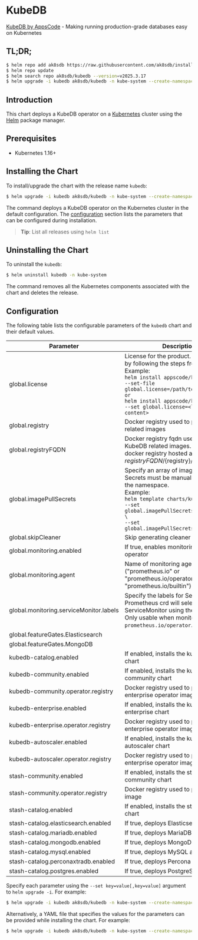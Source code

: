 # KubeDB

[KubeDB by AppsCode](https://github.com/kubedb) - Making running production-grade databases easy on Kubernetes

## TL;DR;

```bash
$ helm repo add ak8sdb https://raw.githubusercontent.com/ak8sdb/installer/master/stable
$ helm repo update
$ helm search repo ak8sdb/kubedb --version=v2025.3.17
$ helm upgrade -i kubedb ak8sdb/kubedb -n kube-system --create-namespace --version=v2025.3.17
```

## Introduction

This chart deploys a KubeDB operator on a [Kubernetes](http://kubernetes.io) cluster using the [Helm](https://helm.sh) package manager.

## Prerequisites

- Kubernetes 1.16+

## Installing the Chart

To install/upgrade the chart with the release name `kubedb`:

```bash
$ helm upgrade -i kubedb ak8sdb/kubedb -n kube-system --create-namespace --version=v2025.3.17
```

The command deploys a KubeDB operator on the Kubernetes cluster in the default configuration. The [configuration](#configuration) section lists the parameters that can be configured during installation.

> **Tip**: List all releases using `helm list`

## Uninstalling the Chart

To uninstall the `kubedb`:

```bash
$ helm uninstall kubedb -n kube-system
```

The command removes all the Kubernetes components associated with the chart and deletes the release.

## Configuration

The following table lists the configurable parameters of the `kubedb` chart and their default values.

|                Parameter                |                                                                                                                                                                              Description                                                                                                                                                                              |           Default           |
|-----------------------------------------|-----------------------------------------------------------------------------------------------------------------------------------------------------------------------------------------------------------------------------------------------------------------------------------------------------------------------------------------------------------------------|-----------------------------|
| global.license                          | License for the product. Get a license by following the steps from [here](https://kubedb.com/docs/latest/setup/install/enterprise#get-a-trial-license). <br> Example: <br> `helm install appscode/kubedb \` <br> `--set-file global.license=/path/to/license/file` <br> `or` <br> `helm install appscode/kubedb \` <br> `--set global.license=<license file content>` | <code>""</code>             |
| global.registry                         | Docker registry used to pull KubeDB related images                                                                                                                                                                                                                                                                                                                    | <code>""</code>             |
| global.registryFQDN                     | Docker registry fqdn used to pull KubeDB related images. Set this to use docker registry hosted at ${registryFQDN}/${registry}/${image}                                                                                                                                                                                                                               | <code>""</code>             |
| global.imagePullSecrets                 | Specify an array of imagePullSecrets. Secrets must be manually created in the namespace. <br> Example: <br> `helm template charts/kubedb \` <br> `--set global.imagePullSecrets[0].name=sec0 \` <br> `--set global.imagePullSecrets[1].name=sec1`                                                                                                                     | <code>[]</code>             |
| global.skipCleaner                      | Skip generating cleaner job YAML                                                                                                                                                                                                                                                                                                                                      | <code>false</code>          |
| global.monitoring.enabled               | If true, enables monitoring KubeDB operator                                                                                                                                                                                                                                                                                                                           | <code>false</code>          |
| global.monitoring.agent                 | Name of monitoring agent ("prometheus.io" or "prometheus.io/operator" or "prometheus.io/builtin")                                                                                                                                                                                                                                                                     | <code>""</code>             |
| global.monitoring.serviceMonitor.labels | Specify the labels for ServiceMonitor. Prometheus crd will select ServiceMonitor using these labels. Only usable when monitoring agent is `prometheus.io/operator`.                                                                                                                                                                                                   | <code>{}</code>             |
| global.featureGates.Elasticsearch       |                                                                                                                                                                                                                                                                                                                                                                       | <code>true</code>           |
| global.featureGates.MongoDB             |                                                                                                                                                                                                                                                                                                                                                                       | <code>true</code>           |
| kubedb-catalog.enabled                  | If enabled, installs the kubedb-catalog chart                                                                                                                                                                                                                                                                                                                         | <code>true</code>           |
| kubedb-community.enabled                | If enabled, installs the kubedb-community chart                                                                                                                                                                                                                                                                                                                       | <code>true</code>           |
| kubedb-community.operator.registry      | Docker registry used to pull KubeDB enterprise operator image                                                                                                                                                                                                                                                                                                         | <code>ghcr.io/ak8sdb</code> |
| kubedb-enterprise.enabled               | If enabled, installs the kubedb-enterprise chart                                                                                                                                                                                                                                                                                                                      | <code>true</code>           |
| kubedb-enterprise.operator.registry     | Docker registry used to pull KubeDB enterprise operator image                                                                                                                                                                                                                                                                                                         | <code>ghcr.io/ak8sdb</code> |
| kubedb-autoscaler.enabled               | If enabled, installs the kubedb-autoscaler chart                                                                                                                                                                                                                                                                                                                      | <code>true</code>           |
| kubedb-autoscaler.operator.registry     | Docker registry used to pull KubeDB enterprise operator image                                                                                                                                                                                                                                                                                                         | <code>ghcr.io/ak8sdb</code> |
| stash-community.enabled                 | If enabled, installs the stash-community chart                                                                                                                                                                                                                                                                                                                        | <code>true</code>           |
| stash-community.operator.registry       | Docker registry used to pull operator image                                                                                                                                                                                                                                                                                                                           | <code>ghcr.io/ak8sdb</code> |
| stash-catalog.enabled                   | If enabled, installs the stash-catalog chart                                                                                                                                                                                                                                                                                                                          | <code>true</code>           |
| stash-catalog.elasticsearch.enabled     | If true, deploys Elasticsearch addon                                                                                                                                                                                                                                                                                                                                  | <code>true</code>           |
| stash-catalog.mariadb.enabled           | If true, deploys MariaDB addon                                                                                                                                                                                                                                                                                                                                        | <code>false</code>          |
| stash-catalog.mongodb.enabled           | If true, deploys MongoDB addon                                                                                                                                                                                                                                                                                                                                        | <code>true</code>           |
| stash-catalog.mysql.enabled             | If true, deploys MySQL addon                                                                                                                                                                                                                                                                                                                                          | <code>false</code>          |
| stash-catalog.perconaxtradb.enabled     | If true, deploys Percona XtraDB addon                                                                                                                                                                                                                                                                                                                                 | <code>false</code>          |
| stash-catalog.postgres.enabled          | If true, deploys PostgreSQL addon                                                                                                                                                                                                                                                                                                                                     | <code>false</code>          |


Specify each parameter using the `--set key=value[,key=value]` argument to `helm upgrade -i`. For example:

```bash
$ helm upgrade -i kubedb ak8sdb/kubedb -n kube-system --create-namespace --version=v2025.3.17 --set kubedb-community.operator.registry=ghcr.io/ak8sdb
```

Alternatively, a YAML file that specifies the values for the parameters can be provided while
installing the chart. For example:

```bash
$ helm upgrade -i kubedb ak8sdb/kubedb -n kube-system --create-namespace --version=v2025.3.17 --values values.yaml
```
